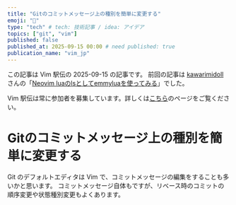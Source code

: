 ```yaml
---
title: "Gitのコミットメッセージ上の種別を簡単に変更する"
emoji: "📜"
type: "tech" # tech: 技術記事 / idea: アイデア
topics: ["git", "vim"]
published: false
published_at: 2025-09-15 00:00 # need published: true
publication_name: "vim_jp"
---
```


この記事は Vim 駅伝の 2025-09-15 の記事です。
前回の記事は [kawarimidoll](https://zenn.dev/kawarimidoll) さんの「[Neovim luaのlsとしてemmyluaを使ってみる](https://zenn.dev/vim_jp/articles/56bc5db545f47b)」でした。

Vim 駅伝は常に参加者を募集しています。詳しくは[こちら](https://vim-jp.org/ekiden/about/)のページをご覧ください。

# Gitのコミットメッセージ上の種別を簡単に変更する

Git のデフォルトエディタは Vim で、コミットメッセージの編集をすることも多いかと思います。
コミットメッセージ自体もですが、リベース時のコミットの順序変更や状態種別変更もよくあります。
